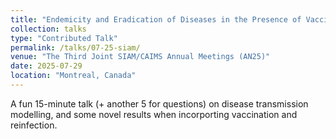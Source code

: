 ```yaml
---
title: "Endemicity and Eradication of Diseases in the Presence of Vaccination and Reinfection in a SEIRV Model"
collection: talks
type: "Contributed Talk"
permalink: /talks/07-25-siam/
venue: "The Third Joint SIAM/CAIMS Annual Meetings (AN25)"
date: 2025-07-29
location: "Montreal, Canada"
---
```


A fun 15-minute talk (+ another 5 for questions) on disease transmission modelling, and some novel results when incorporting vaccination and reinfection.